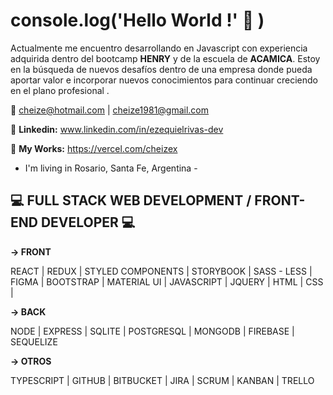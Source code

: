 # console.log('Hello World !' :wave: )
Actualmente me encuentro desarrollando en Javascript con experiencia adquirida dentro del bootcamp **HENRY** y de la escuela de **ACAMICA**. 
Estoy en la búsqueda de nuevos desafíos dentro de una empresa donde pueda aportar valor e incorporar nuevos conocimientos para continuar creciendo en el plano       profesional .

:email: cheize@hotmail.com | cheize1981@gmail.com

:link: **Linkedin:** www.linkedin.com/in/ezequielrivas-dev

:link: **My Works:** https://vercel.com/cheizex

- I'm living in Rosario, Santa Fe, Argentina -

## :computer: FULL STACK WEB DEVELOPMENT / FRONT-END DEVELOPER :computer:

**-> FRONT**

REACT | REDUX | STYLED COMPONENTS | STORYBOOK | SASS - LESS | FIGMA | BOOTSTRAP | MATERIAL UI | JAVASCRIPT  | JQUERY | HTML | CSS |

**-> BACK**

NODE | EXPRESS | SQLITE | POSTGRESQL | MONGODB | FIREBASE | SEQUELIZE

**-> OTROS**

TYPESCRIPT | GITHUB | BITBUCKET | JIRA | SCRUM | KANBAN | TRELLO 
 
